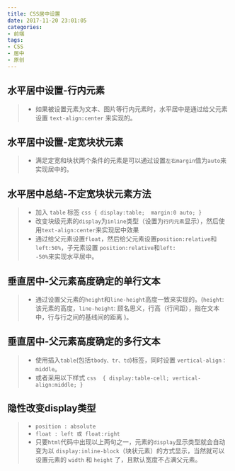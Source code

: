 ```yaml
---
title: CSS居中设置
date: 2017-11-20 23:01:05
categories:
- 前端
tags:
- CSS
- 居中
- 原创
---
```

## 水平居中设置-行内元素

> - 如果被设置元素为文本、图片等行内元素时，水平居中是通过给父元素设置 <code>text-align:center</code> 来实现的。

## 水平居中设置-定宽块状元素

> - 满足定宽和块状两个条件的元素是可以通过设置<code>左右margin</code>值为<code>auto</code>来实现居中的。

<!-- more -->

## 水平居中总结-不定宽块状元素方法

> - 加入 <code>table</code> 标签 
    ```css
    {
        display:table; 
        margin:0 auto;
    }
    ```
> - 改变块级元素的<code>display</code>为<code>inline</code>类型（设置为<code>行内元素</code>显示），然后使用<code>text-align:center</code>来实现居中效果
> - 通过给父元素设置<code>float</code>，然后给父元素设置<code>position:relative</code>和<code>left:50%</code>，子元素设置 <code>position:relative</code>和<code>left: -50%</code>来实现水平居中。

## 垂直居中-父元素高度确定的单行文本

> - 通过设置父元素的<code>height</code>和<code>line-height</code>高度一致来实现的。(<code>height</code>: 该元素的高度，<code>line-height</code>: 顾名思义，行高（行间距），指在文本中，行与行之间的基线间的距离 )。

## 垂直居中-父元素高度确定的多行文本

> - 使用插入<code>table</code>(包括<code>tbody、tr、td</code>)标签，同时设置 <code>vertical-align：middle</code>。
> - 或者采用以下样式
    ```css 
    {
        display:table-cell;
        vertical-align:middle;
    } 
    ```

## 隐性改变display类型

> - <code>position : absolute </code>
> - <code>float : left 或 float:right </code>
> - 只要<code>html</code>代码中出现以上两句之一，元素的<code>display</code>显示类型就会自动变为以 <code>display:inline-block</code>（块状元素）的方式显示，当然就可以设置元素的 <code>width</code> 和 <code>height</code> 了，且默认宽度不占满父元素。
